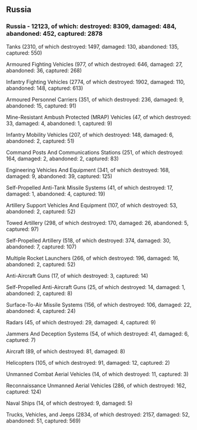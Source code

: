 
 
 ## Russia
 
 ### Russia - 12123, of which: destroyed: 8309, damaged: 484, abandoned: 452, captured: 2878

 

 

 Tanks (2310, of which destroyed: 1497, damaged: 130, abandoned: 135, captured: 550)

 Armoured Fighting Vehicles (977, of which destroyed: 646, damaged: 27, abandoned: 36, captured: 268)

 Infantry Fighting Vehicles (2774, of which destroyed: 1902, damaged: 110, abandoned: 148, captured: 613)

 Armoured Personnel Carriers (351, of which destroyed: 236, damaged: 9, abandoned: 15, captured: 91)

 Mine-Resistant Ambush Protected (MRAP) Vehicles (47, of which destroyed: 33, damaged: 4, abandoned: 1, captured: 9)

 Infantry Mobility Vehicles (207, of which destroyed: 148, damaged: 6, abandoned: 2, captured: 51)

 Command Posts And Communications Stations (251, of which destroyed: 164, damaged: 2, abandoned: 2, captured: 83)

 Engineering Vehicles And Equipment (341, of which destroyed: 168, damaged: 9, abandoned: 39, captured: 125)

 Self-Propelled Anti-Tank Missile Systems (41, of which destroyed: 17, damaged: 1, abandoned: 4, captured: 19)

 Artillery Support Vehicles And Equipment (107, of which destroyed: 53, abandoned: 2, captured: 52)

 Towed Artillery (298, of which destroyed: 170, damaged: 26, abandoned: 5, captured: 97)

 Self-Propelled Artillery (518, of which destroyed: 374, damaged: 30, abandoned: 7, captured: 107)

 Multiple Rocket Launchers (266, of which destroyed: 196, damaged: 16, abandoned: 2, captured: 52)

 Anti-Aircraft Guns (17, of which destroyed: 3, captured: 14)

 Self-Propelled Anti-Aircraft Guns (25, of which destroyed: 14, damaged: 1, abandoned: 2, captured: 8)

 Surface-To-Air Missile Systems (156, of which destroyed: 106, damaged: 22, abandoned: 4, captured: 24)

 Radars (45, of which destroyed: 29, damaged: 4, captured: 9)

 Jammers And Deception Systems (54, of which destroyed: 41, damaged: 6, captured: 7)

 Aircraft (89, of which destroyed: 81, damaged: 8)

 Helicopters (105, of which destroyed: 91, damaged: 12, captured: 2)

 Unmanned Combat Aerial Vehicles (14, of which destroyed: 11, captured: 3)

 Reconnaissance Unmanned Aerial Vehicles (286, of which destroyed: 162, captured: 124)

 Naval Ships (14, of which destroyed: 9, damaged: 5)

 Trucks, Vehicles, and Jeeps (2834, of which destroyed: 2157, damaged: 52, abandoned: 51, captured: 569)

